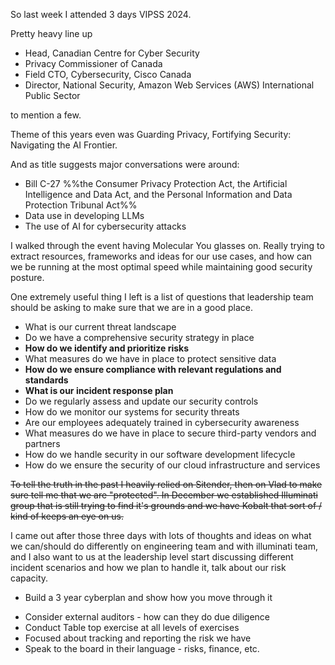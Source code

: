 
So last week I attended 3 days VIPSS 2024. 

Pretty heavy line up 
- Head, Canadian Centre for Cyber Security
- Privacy Commissioner of Canada
- Field CTO, Cybersecurity, Cisco Canada
- Director, National Security, Amazon Web Services (AWS) International Public Sector

to mention a few. 

Theme of this years even was Guarding Privacy, Fortifying Security: Navigating the AI Frontier. 

And as title suggests major conversations were around: 

- Bill C-27 
  %%the Consumer Privacy Protection Act, the Artificial Intelligence and Data Act, and the Personal Information and Data Protection Tribunal Act%%
- Data use in developing LLMs 
- The use of AI for cybersecurity attacks

I walked through the event having Molecular You glasses on. Really trying to extract resources, frameworks and ideas for our use cases, and how can we be running at the most optimal speed while maintaining good security posture. 

One extremely useful thing I left is a list of questions that leadership team should be asking to make sure that we are in a good place. 

- What is our current threat landscape
- Do we have a comprehensive security strategy in place
- **How do we identify and prioritize risks**
- What measures do we have in place to protect sensitive data
- **How do we ensure compliance with relevant regulations and standards**
- **What is our incident response plan**
- Do we regularly assess and update our security controls
- How do we monitor our systems for security threats
- Are our employees adequately trained in cybersecurity awareness
- What measures do we have in place to secure third-party vendors and partners
- How do we handle security in our software development lifecycle
- How do we ensure the security of our cloud infrastructure and services

~~To tell the truth in the past I heavily relied on Sitender, then on Vlad to make sure tell me that we are "protected". In December we established Illuminati group that is still trying to find it's grounds and we have Kobalt that sort of / kind of keeps an eye on us.~~ 

I came out after those three days with lots of thoughts and ideas on what we can/should do differently on engineering team and with illuminati team, and I also want to us at the leadership level start discussing different incident scenarios and how we plan to handle it, talk about our risk capacity. 

* Build a 3 year cyberplan and show how you move through it
- Consider external auditors - how can they do due diligence
- Conduct Table top exercise at all levels of exercises
- Focused about tracking and reporting the risk we have
- Speak to the board in their language - risks, finance, etc. 
